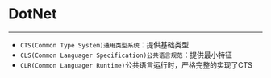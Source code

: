 # DotNet

---

* `CTS(Common Type System)通用类型系统`：提供基础类型
* `CLS(Common Languager Specification)公共语言规范`：提供最小特征
* `CLR(Common Languager Runtime)`公共语言运行时，严格完整的实现了CTS